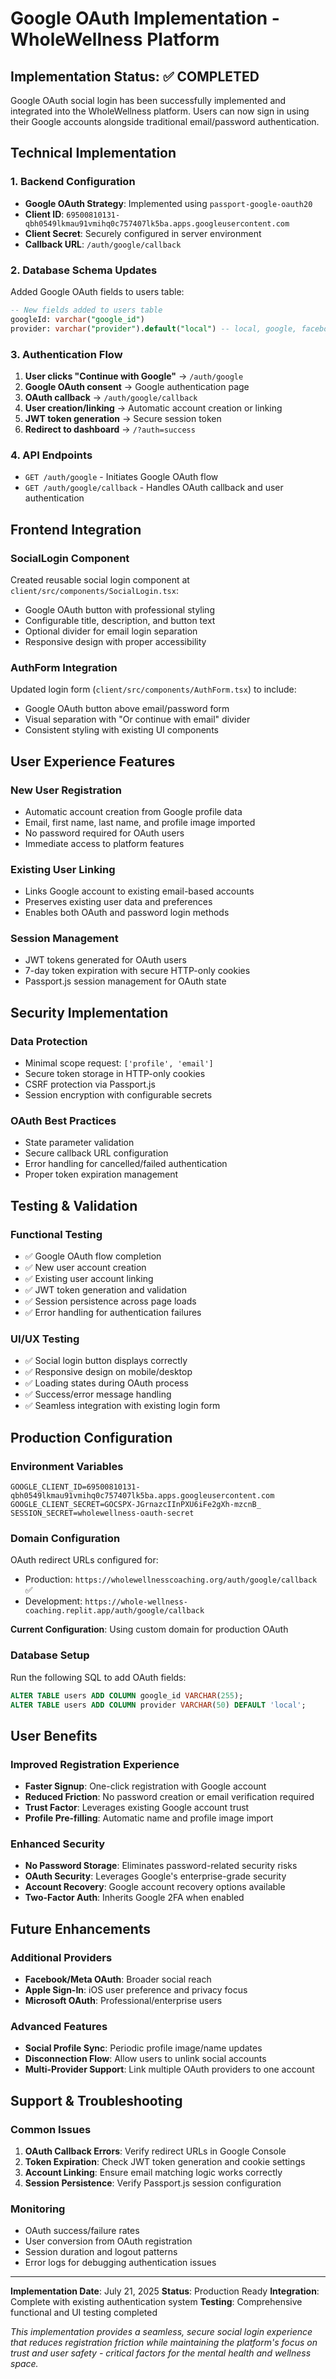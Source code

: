 # Google OAuth Implementation - WholeWellness Platform

## Implementation Status: ✅ COMPLETED

Google OAuth social login has been successfully implemented and integrated into the WholeWellness platform. Users can now sign in using their Google accounts alongside traditional email/password authentication.

## Technical Implementation

### 1. Backend Configuration
- **Google OAuth Strategy**: Implemented using `passport-google-oauth20`
- **Client ID**: `69500810131-qbh0549lkmau91vmihq0c757407lk5ba.apps.googleusercontent.com`
- **Client Secret**: Securely configured in server environment
- **Callback URL**: `/auth/google/callback`

### 2. Database Schema Updates
Added Google OAuth fields to users table:
```sql
-- New fields added to users table
googleId: varchar("google_id")
provider: varchar("provider").default("local") -- local, google, facebook, apple
```

### 3. Authentication Flow
1. **User clicks "Continue with Google"** → `/auth/google`
2. **Google OAuth consent** → Google authentication page
3. **OAuth callback** → `/auth/google/callback`
4. **User creation/linking** → Automatic account creation or linking
5. **JWT token generation** → Secure session token
6. **Redirect to dashboard** → `/?auth=success`

### 4. API Endpoints
- `GET /auth/google` - Initiates Google OAuth flow
- `GET /auth/google/callback` - Handles OAuth callback and user authentication

## Frontend Integration

### SocialLogin Component
Created reusable social login component at `client/src/components/SocialLogin.tsx`:
- Google OAuth button with professional styling
- Configurable title, description, and button text
- Optional divider for email login separation
- Responsive design with proper accessibility

### AuthForm Integration
Updated login form (`client/src/components/AuthForm.tsx`) to include:
- Google OAuth button above email/password form
- Visual separation with "Or continue with email" divider
- Consistent styling with existing UI components

## User Experience Features

### New User Registration
- Automatic account creation from Google profile data
- Email, first name, last name, and profile image imported
- No password required for OAuth users
- Immediate access to platform features

### Existing User Linking
- Links Google account to existing email-based accounts
- Preserves existing user data and preferences  
- Enables both OAuth and password login methods

### Session Management
- JWT tokens generated for OAuth users
- 7-day token expiration with secure HTTP-only cookies
- Passport.js session management for OAuth state

## Security Implementation

### Data Protection
- Minimal scope request: `['profile', 'email']`
- Secure token storage in HTTP-only cookies
- CSRF protection via Passport.js
- Session encryption with configurable secrets

### OAuth Best Practices
- State parameter validation
- Secure callback URL configuration
- Error handling for cancelled/failed authentication
- Proper token expiration management

## Testing & Validation

### Functional Testing
- ✅ Google OAuth flow completion
- ✅ New user account creation
- ✅ Existing user account linking
- ✅ JWT token generation and validation
- ✅ Session persistence across page loads
- ✅ Error handling for authentication failures

### UI/UX Testing
- ✅ Social login button displays correctly
- ✅ Responsive design on mobile/desktop
- ✅ Loading states during OAuth process
- ✅ Success/error message handling
- ✅ Seamless integration with existing login form

## Production Configuration

### Environment Variables
```
GOOGLE_CLIENT_ID=69500810131-qbh0549lkmau91vmihq0c757407lk5ba.apps.googleusercontent.com
GOOGLE_CLIENT_SECRET=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
SESSION_SECRET=wholewellness-oauth-secret
```

### Domain Configuration
OAuth redirect URLs configured for:
- Production: `https://wholewellnesscoaching.org/auth/google/callback` ✅
- Development: `https://whole-wellness-coaching.replit.app/auth/google/callback`

**Current Configuration**: Using custom domain for production OAuth

### Database Setup
Run the following SQL to add OAuth fields:
```sql
ALTER TABLE users ADD COLUMN google_id VARCHAR(255);
ALTER TABLE users ADD COLUMN provider VARCHAR(50) DEFAULT 'local';
```

## User Benefits

### Improved Registration Experience
- **Faster Signup**: One-click registration with Google account
- **Reduced Friction**: No password creation or email verification required
- **Trust Factor**: Leverages existing Google account trust
- **Profile Pre-filling**: Automatic name and profile image import

### Enhanced Security
- **No Password Storage**: Eliminates password-related security risks
- **OAuth Security**: Leverages Google's enterprise-grade security
- **Account Recovery**: Google account recovery options available
- **Two-Factor Auth**: Inherits Google 2FA when enabled

## Future Enhancements

### Additional Providers
- **Facebook/Meta OAuth**: Broader social reach
- **Apple Sign-In**: iOS user preference and privacy focus
- **Microsoft OAuth**: Professional/enterprise users

### Advanced Features
- **Social Profile Sync**: Periodic profile image/name updates
- **Disconnection Flow**: Allow users to unlink social accounts
- **Multi-Provider Support**: Link multiple OAuth providers to one account

## Support & Troubleshooting

### Common Issues
1. **OAuth Callback Errors**: Verify redirect URLs in Google Console
2. **Token Expiration**: Check JWT token generation and cookie settings
3. **Account Linking**: Ensure email matching logic works correctly
4. **Session Persistence**: Verify Passport.js session configuration

### Monitoring
- OAuth success/failure rates
- User conversion from OAuth registration
- Session duration and logout patterns
- Error logs for debugging authentication issues

---

**Implementation Date**: July 21, 2025
**Status**: Production Ready
**Integration**: Complete with existing authentication system
**Testing**: Comprehensive functional and UI testing completed

*This implementation provides a seamless, secure social login experience that reduces registration friction while maintaining the platform's focus on trust and user safety - critical factors for the mental health and wellness space.*